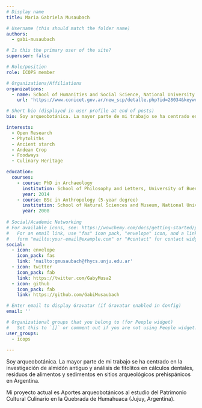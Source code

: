 ```yaml
---
# Display name
title: Maria Gabriela Musaubach

# Username (this should match the folder name)
authors:
  - gabi-musaubach

# Is this the primary user of the site?
superuser: false

# Role/position
role: ICOPS member

# Organizations/Affiliations
organizations:
  - name: School of Humanities and Social Science, National University of Jujuy and Institute of Andean Ecoregions, National Scientific and Technical Research Council
    url: 'https://www.conicet.gov.ar/new_scp/detalle.php?id=28034&keywords=MUSAUBACH%2BMARIA%2BGABRIELA&datos_academicos=yes'

# Short bio (displayed in user profile at end of posts)
bio: Soy arqueobotánica. La mayor parte de mi trabajo se ha centrado en la investigación de almidón antiguo y análisis de fitolitos en cálculos dentales, residuos de alimentos y sedimentos en sitios arqueológicos prehispánicos en Argentina. Mi proyecto actual es Aportes arqueobotánicos al estudio del Patrimonio Cultural Culinario en la Quebrada de Humahuaca (Jujuy, Argentina).

interests:
  - Open Research
  - Phytoliths
  - Ancient starch
  - Andean Crop
  - Foodways
  - Culinary Heritage

education:
  courses:
    - course: PhD in Archaeology
      institution: School of Philosophy and Letters, University of Buenos Aires (Argentina)
      year: 2014
    - course: BSc in Anthropology (5-year degree)
      institution: School of Natural Sciences and Museum, National University of La Plata (Argentina)
      year: 2008
      
# Social/Academic Networking
# For available icons, see: https://wowchemy.com/docs/getting-started/page-builder/#icons
#   For an email link, use "fas" icon pack, "envelope" icon, and a link in the
#   form "mailto:your-email@example.com" or "#contact" for contact widget.
social:
  - icon: envelope
    icon_pack: fas
    link: 'mailto:gmusaubach@fhycs.unju.edu.ar'
  - icon: twitter
    icon_pack: fab
    link: https://twitter.com/GabyMusa2
  - icon: github
    icon_pack: fab
    link: https://github.com/GabiMusaubach

# Enter email to display Gravatar (if Gravatar enabled in Config)
email: ''

# Organizational groups that you belong to (for People widget)
#   Set this to `[]` or comment out if you are not using People widget.
user_groups:
  - icops
  
---
```


Soy arqueobotánica. La mayor parte de mi trabajo se ha centrado en la investigación de almidón antiguo y análisis de fitolitos en cálculos dentales, residuos de alimentos y sedimentos en sitios arqueológicos prehispánicos en Argentina. 

Mi proyecto actual es Aportes arqueobotánicos al estudio del Patrimonio Cultural Culinario en la Quebrada de Humahuaca (Jujuy, Argentina).

